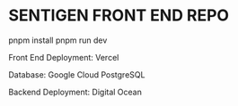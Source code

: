 # SENTIGEN FRONT END REPO

pnpm install
pnpm run dev

Front End Deployment: Vercel

Database: Google Cloud PostgreSQL

Backend Deployment: Digital Ocean
